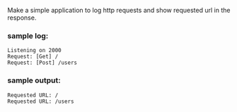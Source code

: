 Make a simple application to log http requests and show requested url in the response.

### sample log:
```
Listening on 2000
Request: [Get] /
Request: [Post] /users
```

### sample output:
```
Requested URL: /
Requested URL: /users
```